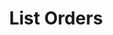 ---
title: List Orders
type: endpoint
category: 639ba2628407100061f5faac
slug: list-orders
parentDoc: 639ba2658407100061f5fab8
hidden: false
order: 1
---